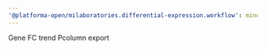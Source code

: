 ```yaml
---
'@platforma-open/milaboratories.differential-expression.workflow': minor
---
```


Gene FC trend Pcolumn export
